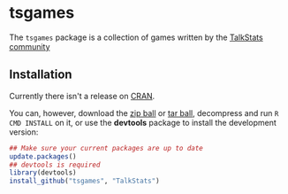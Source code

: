 tsgames
==========

The `tsgames` package is a collection of games written by the [TalkStats community](http://www.talkstats.com)
    
## Installation

Currently there isn't a release on [CRAN](http://cran.r-project.org/).

You can, however, download the [zip ball](https://github.com/TalkStats/tsgames/zipball/master) or [tar ball](https://github.com/TalkStats/tsgames/tarball/master), decompress and run `R CMD INSTALL` on it, or use the **devtools** package to install the development version:

```r
## Make sure your current packages are up to date
update.packages()
## devtools is required
library(devtools)
install_github("tsgames", "TalkStats")
```
